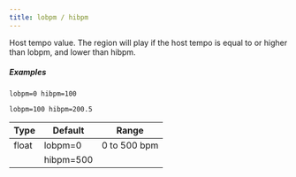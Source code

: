 ```yaml
---
title: lobpm / hibpm
---
```

Host tempo value. The region will play if the host tempo is equal to or higher
than lobpm, and lower than hibpm.

##### Examples

```
lobpm=0 hibpm=100

lobpm=100 hibpm=200.5
```

| Type  | Default   | Range        |
| ---   | ---       | ---          |
| float | lobpm=0   | 0 to 500 bpm |
|       | hibpm=500 |              |
